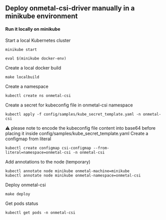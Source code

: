 ## Deploy onmetal-csi-driver manually in a minikube environment

#### Run it locally on minikube
Start a local Kubernetes cluster
```shell
minikube start
```
```shell
eval $(minikube docker-env) 
```
Create a local docker build
```shell
make localbuild
```
Create a namespace
```shell
kubectl create ns onmetal-csi
```
Create a secret for kubeconfig file in onmetal-csi namespace
```shell
kubectl apply -f config/samples/kube_secret_template.yaml -n onmetal-csi
```
⚠ please note to encode the kubeconfig file content into base64 before placing it inside config/samples/kube_secret_template.yaml
Create a configmap from literal
```shell
kubectl create configmap csi-configmap --from-literal=namespace=onmetal-csi -n onmetal-csi
```
Add annotations to the node (temporary)
```shell
kubectl annotate node minikube onmetal-machine=minikube
kubectl annotate node minikube onmetal-namespace=onmetal-csi
```
Deploy onmetal-csi
```shell
make deploy
```
Get pods status
```shell
kubectl get pods -n onmetal-csi
```

